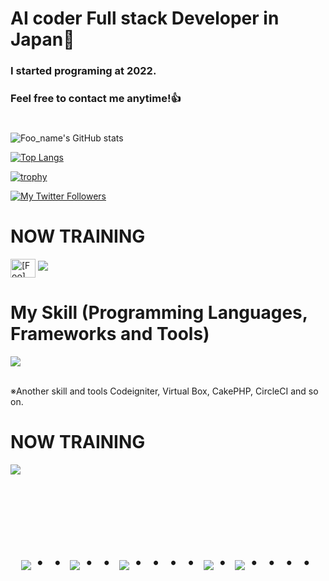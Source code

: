 # AI coder Full stack Developer in Japan👋
### I started programing at 2022. 
### Feel free to contact me anytime!👍
#
![Foo_name's GitHub stats](https://github-readme-stats.vercel.app/api?username=watayoshi1984&show_icons=true&theme=vue-dark)

[![Top Langs](https://github-readme-stats.vercel.app/api/top-langs/?username=watayoshi1984&layout=compact&theme=vue-dark)](https://github.com/anuraghazra/github-readme-stats)

[![trophy](https://github-profile-trophy.vercel.app/?username=watayoshi1984&theme=discord)](https://github.com/watayoshi1984/github-profile-trophy)

[![My Twitter Followers](https://badgen.net/twitter/follow/watayoshi1984)](https://x.com/watayoshi1984)


# NOW TRAINING

<p align="left">
<a href="https://x.com/[watayoshi1984]" target="blank"><img align="center" src="https://raw.githubusercontent.com/rahuldkjain/github-profile-readme-generator/master/src/images/icons/Social/twitter.svg" alt="[Foo]" height="30" width="40" /></a>
<a href="[w.yoshiki1984@gmail.com]"><img src="https://img.shields.io/badge/Gmail-d14836?style=flat-square&logo=Gmail&logoColor=white&link=[w.yoshiki1984@gmail.com]"/></a>
</p>



# My Skill (Programming Languages, Frameworks and Tools)

<img src="https://skillicons.dev/icons?i=html,css,js,typescript,firebase,react,vue,next,sqlite,mysql,github,vscode,docker,laravel,cakephp,discord,php,gutlab,jquery,aws,vite" /> <br /><br />

  ※Another skill and tools
  Codeigniter, Virtual Box, CakePHP, CircleCI and so on.
  
# NOW TRAINING

<img src="https://skillicons.dev/icons?i=react,next,typescript,mysql,laravel,docker,vscode,github" /> <br /><br />


<!-- --------------------------------- :) ---------------------------------- -->

<br><br><br>

<div align="center">
    <h1>
        <img src="https://user-images.githubusercontent.com/44926913/175852850-3fb6c715-1856-41ff-8c1f-94ce3b03b458.gif">・・
        <img src="https://user-images.githubusercontent.com/44926913/175853109-f8850656-6704-4a8a-bee6-9aca154d929b.gif">・・
        <img src="https://user-images.githubusercontent.com/44926913/175853154-5449d974-975e-44a6-ab84-a86031265e40.gif">・・・・
        <img src="https://user-images.githubusercontent.com/44926913/175853109-f8850656-6704-4a8a-bee6-9aca154d929b.gif">・
        <img src="https://user-images.githubusercontent.com/44926913/175853154-5449d974-975e-44a6-ab84-a86031265e40.gif">・・・・
    </h1>
  </div>
<br><br><br>
